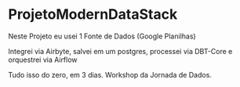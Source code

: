 # ProjetoModernDataStack

Neste Projeto eu usei 1 Fonte de Dados (Google Planilhas)

Integrei via Airbyte, salvei em um postgres, processei via DBT-Core e orquestrei via Airflow

Tudo isso do zero, em 3 dias. Workshop da Jornada de Dados.
